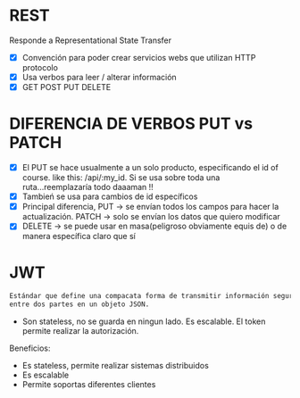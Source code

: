 # REST

Responde a Representational State Transfer

- [x] Convención para poder crear servicios webs que utilizan HTTP protocolo
- [x] Usa verbos para leer / alterar información
- [x] GET POST PUT DELETE

# DIFERENCIA DE VERBOS PUT vs PATCH

- [x] El PUT se hace usualmente a un solo producto, especificando el id of course. like this: /api/:my_id. Si se usa sobre toda una ruta...reemplazaría todo daaaman !!
- [x] Tambień se usa para cambios de id específicos
- [x] Principal diferencia, PUT -> se envían todos los campos para hacer la actualización.
      PATCH -> solo se envían los datos que quiero modificar
- [x] DELETE -> se puede usar en masa(peligroso obviamente equis de) o de manera específica claro que sí

# JWT

```sh
Estándar que define una compacata forma de transmitir información segura
entre dos partes en un objeto JSON.
```

- Son stateless, no se guarda en ningun lado. Es escalable. El token permite realizar la autorización.

Beneficios:

- Es stateless, permite realizar sistemas distribuidos
- Es escalable
- Permite soportas diferentes clientes
